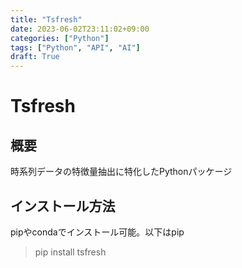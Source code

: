 ```yaml
---
title: "Tsfresh"
date: 2023-06-02T23:11:02+09:00
categories: ["Python"]
tags: ["Python", "API", "AI"]
draft: True
---
```

# Tsfresh

## 概要

時系列データの特徴量抽出に特化したPythonパッケージ

## インストール方法

pipやcondaでインストール可能。以下はpip

> pip install tsfresh